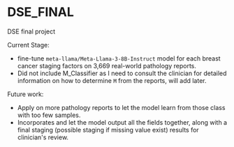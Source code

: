 # DSE_FINAL
DSE final project

Current Stage:
- fine-tune `meta-llama/Meta-Llama-3-8B-Instruct` model for each breast cancer staging factors on 3,669 real-world pathology reports.
- Did not include M_Classifier as I need to consult the clinician for detailed information on how to determine `M` from the reports, will add later.

Future work:
- Apply on more pathology reports to let the model learn from those class with too few samples.
- Incorporates and let the model output all the fields together, along with a final staging (possible staging if missing value exist) results for clinician's review.
